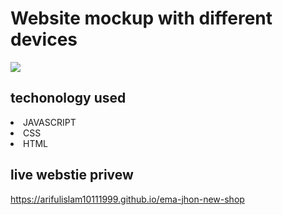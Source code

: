 # Website mockup with different devices
<img src="https://i.ibb.co/85rvPQ1/jsshop.png" />

## techonology used 
<li> JAVASCRIPT</li>
<li> CSS</li>
<li> HTML</li>

## live webstie privew 
 https://arifulislam10111999.github.io/ema-jhon-new-shop
 
